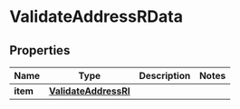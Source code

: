 

# ValidateAddressRData


## Properties

Name | Type | Description | Notes
------------ | ------------- | ------------- | -------------
**item** | [**ValidateAddressRI**](ValidateAddressRI.md) |  | 



